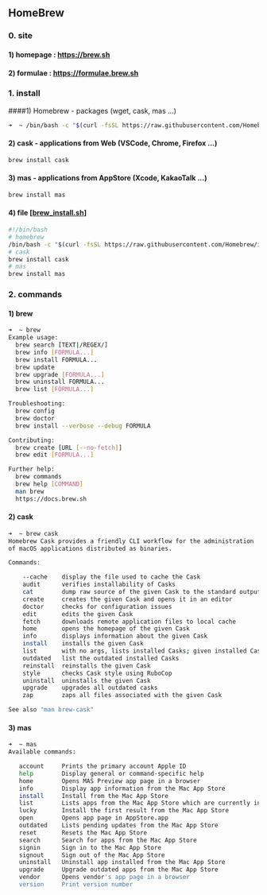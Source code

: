 ## HomeBrew

### 0. site
#### 1) homepage : https://brew.sh
#### 2) formulae : https://formulae.brew.sh


### 1. install

####1) Homebrew - packages (wget, cask, mas ...)
~~~bash
➜  ~ /bin/bash -c "$(curl -fsSL https://raw.githubusercontent.com/Homebrew/install/master/install.sh)"
~~~
#### 2) cask - applications from Web (VSCode, Chrome, Firefox ...)
~~~bash
brew install cask
~~~
#### 3) mas - applications from AppStore (Xcode, KakaoTalk ...)
~~~bash
brew install mas
~~~
#### 4) file [[brew_install.sh](./files/brew_install.sh)]
~~~bash
#!/bin/bash
# homebrew
/bin/bash -c "$(curl -fsSL https://raw.githubusercontent.com/Homebrew/install/master/install.sh)"
# cask
brew install cask
# mas
brew install mas
~~~


### 2. commands

#### 1) brew
~~~bash
➜  ~ brew
Example usage:
  brew search [TEXT|/REGEX/]
  brew info [FORMULA...]
  brew install FORMULA...
  brew update
  brew upgrade [FORMULA...]
  brew uninstall FORMULA...
  brew list [FORMULA...]

Troubleshooting:
  brew config
  brew doctor
  brew install --verbose --debug FORMULA

Contributing:
  brew create [URL [--no-fetch]]
  brew edit [FORMULA...]

Further help:
  brew commands
  brew help [COMMAND]
  man brew
  https://docs.brew.sh
~~~
#### 2) cask
~~~bash
➜  ~ brew cask
Homebrew Cask provides a friendly CLI workflow for the administration
of macOS applications distributed as binaries.

Commands:

    --cache    display the file used to cache the Cask
    audit      verifies installability of Casks
    cat        dump raw source of the given Cask to the standard output
    create     creates the given Cask and opens it in an editor
    doctor     checks for configuration issues
    edit       edits the given Cask
    fetch      downloads remote application files to local cache
    home       opens the homepage of the given Cask
    info       displays information about the given Cask
    install    installs the given Cask
    list       with no args, lists installed Casks; given installed Casks, lists staged files
    outdated   list the outdated installed Casks
    reinstall  reinstalls the given Cask
    style      checks Cask style using RuboCop
    uninstall  uninstalls the given Cask
    upgrade    upgrades all outdated casks
    zap        zaps all files associated with the given Cask

See also "man brew-cask"
~~~
#### 3) mas
~~~bash
➜  ~ mas
Available commands:

   account     Prints the primary account Apple ID
   help        Display general or command-specific help
   home        Opens MAS Preview app page in a browser
   info        Display app information from the Mac App Store
   install     Install from the Mac App Store
   list        Lists apps from the Mac App Store which are currently installed
   lucky       Install the first result from the Mac App Store
   open        Opens app page in AppStore.app
   outdated    Lists pending updates from the Mac App Store
   reset       Resets the Mac App Store
   search      Search for apps from the Mac App Store
   signin      Sign in to the Mac App Store
   signout     Sign out of the Mac App Store
   uninstall   Uninstall app installed from the Mac App Store
   upgrade     Upgrade outdated apps from the Mac App Store
   vendor      Opens vendor's app page in a browser
   version     Print version number
~~~
